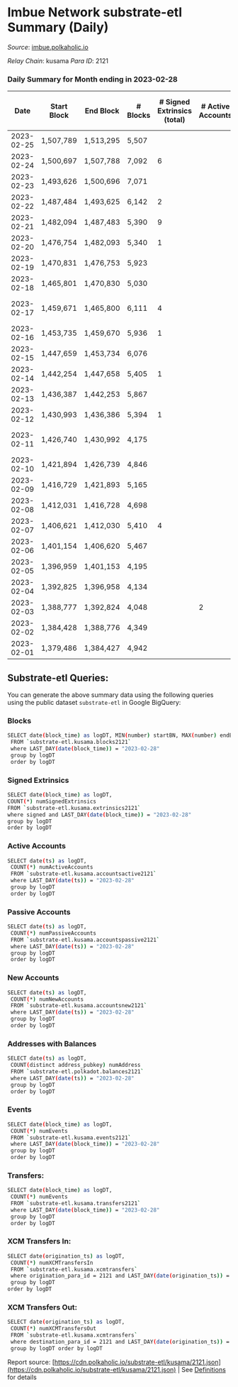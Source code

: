 # Imbue Network substrate-etl Summary (Daily)

_Source_: [imbue.polkaholic.io](https://imbue.polkaholic.io)

*Relay Chain*: kusama
*Para ID*: 2121



### Daily Summary for Month ending in 2023-02-28


| Date | Start Block | End Block | # Blocks | # Signed Extrinsics (total) | # Active Accounts | # Passive | # New | # Addresses with Balances | # Events | # Transfers | # XCM Transfers In | # XCM Transfers Out | Issues | 
| ---- | ----------- | --------- | -------- | --------------------------- | ----------------- | --------- | ----- | ------------------------- | -------- | ----------- | ------------------ | ------------------- | ------ |
| 2023-02-25 | 1,507,789 | 1,513,295 | 5,507 |  |  |  |  |  | 11,021 |   |   |   |  |
| 2023-02-24 | 1,500,697 | 1,507,788 | 7,092 | 6 |  |  |  |  | 14,235 | 3  |   |   |  |
| 2023-02-23 | 1,493,626 | 1,500,696 | 7,071 |  |  |  |  |  | 14,151 |   |   |   |  |
| 2023-02-22 | 1,487,484 | 1,493,625 | 6,142 | 2 |  |  |  |  | 12,302 |   |   |   |  |
| 2023-02-21 | 1,482,094 | 1,487,483 | 5,390 | 9 |  |  |  |  | 10,839 | 1  | 1  |   |  |
| 2023-02-20 | 1,476,754 | 1,482,093 | 5,340 | 1 |  |  |  |  | 10,695 | 1  |   | 1  |  |
| 2023-02-19 | 1,470,831 | 1,476,753 | 5,923 |  |  |  |  |  | 11,849 |   |   |   |  |
| 2023-02-18 | 1,465,801 | 1,470,830 | 5,030 |  |  |  |  |  | 10,063 |   |   |   |  |
| 2023-02-17 | 1,459,671 | 1,465,800 | 6,111 | 4 |  |  |  |  | 12,261 |   | 1  |   | 19 missing (0.31%) |
| 2023-02-16 | 1,453,735 | 1,459,670 | 5,936 | 1 |  |  |  |  | 11,883 |   | 1  |   |  |
| 2023-02-15 | 1,447,659 | 1,453,734 | 6,076 |  |  |  |  |  | 12,155 |   |   |   |  |
| 2023-02-14 | 1,442,254 | 1,447,658 | 5,405 | 1 |  |  |  |  | 10,825 | 1  |   | 1  |  |
| 2023-02-13 | 1,436,387 | 1,442,253 | 5,867 |  |  |  |  |  | 11,738 |   |   |   |  |
| 2023-02-12 | 1,430,993 | 1,436,386 | 5,394 | 1 |  |  |  |  | 10,799 | 1  |   | 1  |  |
| 2023-02-11 | 1,426,740 | 1,430,992 | 4,175 |  |  |  |  |  | 8,352 |   |   |   | 78 missing (1.83%) |
| 2023-02-10 | 1,421,894 | 1,426,739 | 4,846 |  |  |  |  |  | 9,695 |   |   |   |  |
| 2023-02-09 | 1,416,729 | 1,421,893 | 5,165 |  |  |  |  |  | 10,337 |   | 1  |   |  |
| 2023-02-08 | 1,412,031 | 1,416,728 | 4,698 |  |  |  |  |  | 9,399 |   |   |   |  |
| 2023-02-07 | 1,406,621 | 1,412,030 | 5,410 | 4 |  |  |  |  | 10,856 | 4  |   | 4  |  |
| 2023-02-06 | 1,401,154 | 1,406,620 | 5,467 |  |  |  |  |  | 10,937 |   |   |   |  |
| 2023-02-05 | 1,396,959 | 1,401,153 | 4,195 |  |  |  |  |  | 8,392 |   |   |   |  |
| 2023-02-04 | 1,392,825 | 1,396,958 | 4,134 |  |  |  |  |  | 8,271 |   |   |   |  |
| 2023-02-03 | 1,388,777 | 1,392,824 | 4,048 |  | 2 |  |  | 336 | 8,098 |   |   |   |  |
| 2023-02-02 | 1,384,428 | 1,388,776 | 4,349 |  |  |  |  |  | 8,700 |   |   |   |  |
| 2023-02-01 | 1,379,486 | 1,384,427 | 4,942 |  |  |  |  |  | 9,887 |   |   |   |  |

## Substrate-etl Queries:
You can generate the above summary data using the following queries using the public dataset `substrate-etl` in Google BigQuery:

### Blocks
```bash
SELECT date(block_time) as logDT, MIN(number) startBN, MAX(number) endBN, COUNT(*) numBlocks 
 FROM `substrate-etl.kusama.blocks2121`  
 where LAST_DAY(date(block_time)) = "2023-02-28" 
 group by logDT 
 order by logDT
```

### Signed Extrinsics
```bash
SELECT date(block_time) as logDT, 
COUNT(*) numSignedExtrinsics 
FROM `substrate-etl.kusama.extrinsics2121`  
where signed and LAST_DAY(date(block_time)) = "2023-02-28" 
group by logDT 
order by logDT
```

### Active Accounts
```bash
SELECT date(ts) as logDT, 
 COUNT(*) numActiveAccounts 
 FROM `substrate-etl.kusama.accountsactive2121` 
 where LAST_DAY(date(ts)) = "2023-02-28" 
 group by logDT 
 order by logDT
```

### Passive Accounts
```bash
SELECT date(ts) as logDT, 
 COUNT(*) numPassiveAccounts 
 FROM `substrate-etl.kusama.accountspassive2121` 
 where LAST_DAY(date(ts)) = "2023-02-28" 
 group by logDT 
 order by logDT
```

### New Accounts
```bash
SELECT date(ts) as logDT, 
 COUNT(*) numNewAccounts 
 FROM `substrate-etl.kusama.accountsnew2121` 
 where LAST_DAY(date(ts)) = "2023-02-28" 
 group by logDT
 order by logDT
```

### Addresses with Balances
```bash
SELECT date(ts) as logDT,
 COUNT(distinct address_pubkey) numAddress 
 FROM `substrate-etl.polkadot.balances2121` 
 where LAST_DAY(date(ts)) = "2023-02-28" 
 group by logDT 
 order by logDT
```

### Events
```bash
SELECT date(block_time) as logDT, 
 COUNT(*) numEvents 
 FROM `substrate-etl.kusama.events2121` 
 where LAST_DAY(date(block_time)) = "2023-02-28" 
 group by logDT 
 order by logDT
```

### Transfers:
```bash
SELECT date(block_time) as logDT, 
 COUNT(*) numEvents 
 FROM `substrate-etl.kusama.transfers2121` 
 where LAST_DAY(date(block_time)) = "2023-02-28" 
 group by logDT 
 order by logDT
```

### XCM Transfers In:
```bash
SELECT date(origination_ts) as logDT, 
 COUNT(*) numXCMTransfersIn 
 FROM `substrate-etl.kusama.xcmtransfers` 
 where origination_para_id = 2121 and LAST_DAY(date(origination_ts)) = "2023-02-28" 
 group by logDT 
order by logDT
```

### XCM Transfers Out:
```bash
SELECT date(origination_ts) as logDT, 
 COUNT(*) numXCMTransfersOut 
 FROM `substrate-etl.kusama.xcmtransfers` 
 where destination_para_id = 2121 and LAST_DAY(date(origination_ts)) = "2023-02-28" 
 group by logDT order by logDT
```


Report source: [https://cdn.polkaholic.io/substrate-etl/kusama/2121.json](https://cdn.polkaholic.io/substrate-etl/kusama/2121.json) | See [Definitions](/DEFINITIONS.md) for details
